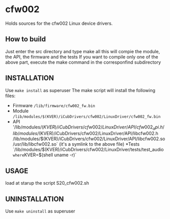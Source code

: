 # cfw002
Holds sources for the cfw002 Linux device drivers.

## How to build
Just enter the src directory and type
	make all
this will compie the module, the API, the firmware and the tests
If you want to compile only one of the above part, execute the make command in the corresponfind subdirectory

## INSTALLATION
Use
`make install`
as superuser
The make script will install the following files:
* Firmware
`/lib/firmware/cfw002_fw.bin`
* Module
`/lib/modules/$(KVER)/iCubDrivers/cfw002/LinuxDriver/cfw002_fw.bin`
* API
'/lib/modules/$(KVER)/iCubDrivers/cfw002/LinuxDriver/API/cfw002_api.h
/lib/modules/$(KVER)/iCubDrivers/cfw002/LinuxDriver/API/libcfw002.h
/lib/modules/$(KVER)/iCubDrivers/cfw002/LinuxDriver/API/libcfw002.so
/usr/lib/libcfw002.so` (it's a symlink to the above file)
*Tests
`/lib/modules/$(KVER)/iCubDrivers/cfw002/LinuxDriver/tests/test_audio`
where
`KVER=$(shell uname -r)`
	
## USAGE
load at starup the script S20_cfw002.sh

## UNINSTALLATION
Use
`make uninstall`
as superuser
